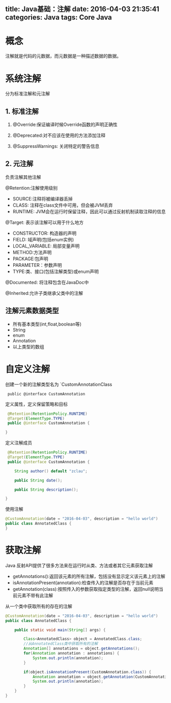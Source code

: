 title: Java基础：注解
date: 2016-04-03 21:35:41
categories: Java
tags: Core Java
---

# 概念

注解就是代码的元数据，而元数据是一种描述数据的数据。

# 系统注解

分为标准注解和元注解

## 1. 标准注解

1. @Override:保证编译时候Override函数的声明正确性

2. @Deprecated:对不应该在使用的方法添加注释

3. @SuppressWarnings: 关闭特定的警告信息

<!-- more -->

## 2. 元注解

负责注解其他注解

@Retention:注解使用级别

- SOURCE:注释将被编译器丢掉
- CLASS: 注释在class文件中可用，但会被JVM丢弃
- RUNTIME: JVM会在运行时保留注释，因此可以通过反射机制读取注释的信息

@Target: 表示该注解可以用于什么地方

- CONSTRUCTOR: 构造器的声明
- FIELD: 域声明(包括enum实例)
- LOCAL_VARIABLE: 局部变量声明
- METHOD:方法声明
- PACKAGE:包声明
- PARAMETER：参数声明
- TYPE:类、接口(包括注解类型)或enum声明

@Documented: 将注释包含在JavaDoc中

@Inherited:允许子类继承父类中的注解

## 注解元素数据类型

- 所有基本类型(int,float,boolean等)
- String
- enum
- Annotation
- 以上类型的数组

# 自定义注解

创建一个新的注解类型名为 `CustomAnnotationClass

```
 public @interface CustomAnnotation
```

定义属性，定义保留策略和目标

```java
 @Retention(RetentionPolicy.RUNTIME)
 @Target(ElementType.TYPE)
 public @interface CustomAnnotation {

}
```

定义注解成员

```java
 @Retention(RetentionPolicy.RUNTIME)
 @Target(ElementType.TYPE)
 public @interface CustomAnnotation {

    String author() default "zclau";

    public String date();

    public String description();

}
```

使用注解

```java
@CustomAnnotation(date = "2016-04-03", description = "hello world")
public class AnnotatedClass {
}
```

# 获取注解

Java 反射API提供了很多方法来在运行时从类、方法或者其它元素获取注解

* getAnnotations():返回该元素的所有注解，包括没有显示定义该元素上的注解
* isAnnotationPresent(annotation):检查传入的注解是否存在于当前元素
* getAnnotation(class):按照传入的参数获取指定类型的注解，返回null说明当前元素不带有此注解

从一个类中获取所有的存在的注解

```java
@CustomAnnotation(date = "2016-04-03", description = "hello world")
public class AnnotatedClass {

    public static void main(String[] args) {

        Class<AnnotatedClass> object = AnnotatedClass.class;
        //从AnnotatedClass类中获取所有的注解
        Annotation[] annotations = object.getAnnotations();
        for(Annotation annotation : annotations) {
            System.out.println(annotation);
        }

        if(object.isAnnotationPresent(CustomAnnotation.class)) {
            Annotation annotation = object.getAnnotation(CustomAnnotation.class);
            System.out.println(annotation);
        }
    }
}

```
